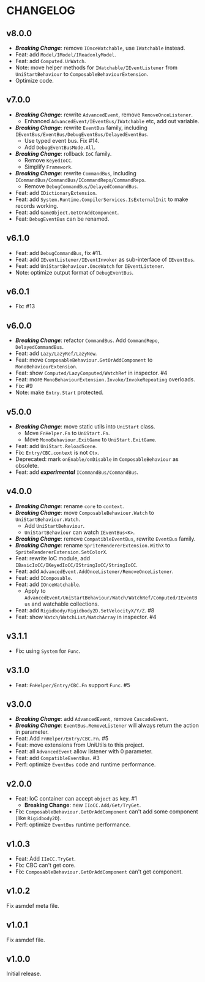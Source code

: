 # CHANGELOG

## v8.0.0

- **_Breaking Change_**: remove `IOnceWatchable`, use `IWatchable` instead.
- Feat: add `Model/IModel/IReadonlyModel`.
- Feat: add `Computed.UnWatch`.
- Note: move helper methods for `IWatchable/IEventListener` from `UniStartBehaviour` to `ComposableBehaviourExtension`.
- Optimize code.

## v7.0.0

- **_Breaking Change_**: rewrite `AdvancedEvent`, remove `RemoveOnceListener`.
  - Enhanced `AdvancedEvent/IEventBus/IWatchable` etc, add out variable.
- **_Breaking Change_**: rewrite `EventBus` family, including `IEventBus/EventBus/DebugEventBus/DelayedEventBus`.
  - Use typed event bus. Fix #14.
  - Add `DebugEventBusMode.All`.
- **_Breaking Change_**: rollback `IoC` family.
  - Remove `KeyedIoCC`.
  - Simplify `Framework`.
- **_Breaking Change_**: rewrite `CommandBus`, including `ICommandBus/CommandBus/ICommandRepo/CommandRepo`.
  - Remove `DebugCommandBus/DelayedCommandBus`.
- Feat: add `IDictionaryExtension`.
- Feat: add `System.Runtime.CompilerServices.IsExternalInit` to make records working.
- Feat: add `GameObject.GetOrAddComponent`.
- Feat: `DebugEventBus` can be renamed.

## v6.1.0

- Feat: add `DebugCommandBus`, fix #11.
- Feat: add `IEventListener/IEventInvoker` as sub-interface of `IEventBus`.
- Feat: add `UniStartBehaviour.OnceWatch` for `IEventListener`.
- Note: optimize output format of `DebugEventBus`.

## v6.0.1

- Fix: #13

## v6.0.0

- **_Breaking Change_**: refactor `CommandBus`. Add `CommandRepo`, `DelayedCommandBus`.
- Feat: add `Lazy/LazyRef/LazyNew`.
- Feat: move `ComposableBehaviour.GetOrAddComponent` to `MonoBehaviourExtension`.
- Feat: show `Computed/LazyComputed/WatchRef` in inspector. #4
- Feat: more `MonoBehaviourExtension.Invoke/InvokeRepeating` overloads.
- Fix: #9
- Note: make `Entry.Start` protected.

## v5.0.0

- **_Breaking Change_**: move static utils into `UniStart` class.
  - Move `FnHelper.Fn` to `UniStart.Fn`.
  - Move `MonoBehaviour.ExitGame` to `UniStart.ExitGame`.
- Feat: add `UniStart.ReloadScene`.
- Fix: `Entry/CBC.context` is not `Ctx`.
- Deprecated: mark `onEnable/onDisable` in `ComposableBehaviour` as obsolete.
- Feat: add **_experimental_** `ICommandBus/CommandBus`.

## v4.0.0

- **_Breaking Change_**: rename `core` to `context`.
- **_Breaking Change_**: move `ComposableBehaviour.Watch` to `UniStartBehaviour.Watch`.
  - Add `UniStartBehaviour`.
  - `UniStartBehaviour` can watch `IEventBus<K>`.
- **_Breaking Change_**: remove `CompatibleEventBus`, rewrite `EventBus` family.
- **_Breaking Change_**: rename `SpriteRendererExtension.WithX` to `SpriteRendererExtension.SetColorX`.
- Feat: rewrite IoC module, add `IBasicIoCC/IKeyedIoCC/IStringIoCC/StringIoCC`.
- Feat: add `AdvancedEvent.AddOnceListener/RemoveOnceListener`.
- Feat: add `IComposable`.
- Feat: add `IOnceWatchable`.
  - Apply to `AdvancedEvent/UniStartBehaviour/Watch/WatchRef/Computed/IEventBus` and watchable collections.
- Feat: add `Rigidbody/Rigidbody2D.SetVelocityX/Y/Z`. #8
- Feat: show `Watch/WatchList/WatchArray` in inspector. #4

## v3.1.1

- Fix: using `System` for `Func`.

## v3.1.0

- Feat: `FnHelper/Entry/CBC.Fn` support `Func`. #5

## v3.0.0

- **_Breaking Change_**: add `AdvancedEvent`, remove `CascadeEvent`.
- **_Breaking Change_**: `EventBus.RemoveListener` will always return the action in parameter.
- Feat: Add `FnHelper/Entry/CBC.Fn`. #5
- Feat: move extensions from UniUtils to this project.
- Feat: all `AdvancedEvent` allow listener with 0 parameter.
- Feat: add `CompatibleEventBus`. #3
- Perf: optimize `EventBus` code and runtime performance.

## v2.0.0

- Feat: IoC container can accept `object` as key. #1
  - **Breaking Change**: new `IIoCC.Add/Get/TryGet`.
- Fix: `ComposableBehaviour.GetOrAddComponent` can't add some component (like `Rigidbody2D`).
- Perf: optimize `EventBus` runtime performance.

## v1.0.3

- Feat: Add `IIoCC.TryGet`.
- Fix: CBC can't get core.
- Fix: `ComposableBehaviour.GetOrAddComponent` can't get component.

## v1.0.2

Fix asmdef meta file.

## v1.0.1

Fix asmdef file.

## v1.0.0

Initial release.
